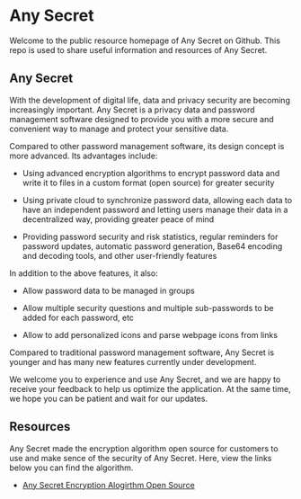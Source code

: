 # Any Secret

Welcome to the public resource homepage of Any Secret on Github. This repo is used to share useful information and resources of Any Secret.

## Any Secret

With the development of digital life, data and privacy security are becoming increasingly important. Any Secret is a privacy data and password management software designed to provide you with a more secure and convenient way to manage and protect your sensitive data.

Compared to other password management software, its design concept is more advanced. Its advantages include:

- Using advanced encryption algorithms to encrypt password data and write it to files in a custom format (open source) for greater security

- Using private cloud to synchronize password data, allowing each data to have an independent password and letting users manage their data in a decentralized way, providing greater peace of mind

- Providing password security and risk statistics, regular reminders for password updates, automatic password generation, Base64 encoding and decoding tools, and other user-friendly features

In addition to the above features, it also:

- Allow password data to be managed in groups 

- Allow multiple security questions and multiple sub-passwords to be added for each password, etc

- Allow to add personalized icons and parse webpage icons from links

Compared to traditional password management software, Any Secret is younger and has many new features currently under development.

We welcome you to experience and use Any Secret, and we are happy to receive your feedback to help us optimize the application. At the same time, we hope you can be patient and wait for our updates.

## Resources

Any Secret made the encryption algorithm open source for customers to use and make sence of the security of Any Secret. Here, view the links below you can find the algorithm.

- [Any Secret Encryption Alogirthm Open Source](./algorithm/README.md)
